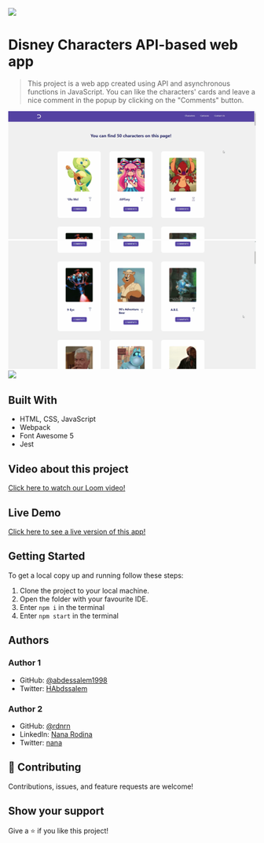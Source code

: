 ![](https://img.shields.io/badge/Microverse-blueviolet)

# Disney Characters API-based web app

> This project is a web app created using API and asynchronous functions in JavaScript. You can like the characters' cards and leave a nice comment in the popup by clicking on the "Comments" button.

<img src="./img/desktop-home.gif" width="800px">
<img src="./img/desktop-popup.gif" width="800px">
<img src="./img/its-changing.gif" width="800px">


## Built With

- HTML, CSS, JavaScript
- Webpack
- Font Awesome 5
- Jest

## Video about this project

[Click here to watch our Loom video!](link-will-be-here-soon)

## Live Demo

[Click here to see a live version of this app!](link-will-be-here-soon)

## Getting Started

To get a local copy up and running follow these steps:

1. Clone the project to your local machine.
2. Open the folder with your favourite IDE.
3. Enter `npm i` in the terminal
4. Enter `npm start` in the terminal

## Authors

### Author 1

- GitHub: [@abdessalem1998](https://https://github.com/abdessalem1998.com/rdnrn)
- Twitter: [HAbdssalem](https://twitter.com/HAbdssalem)

### Author 2

- GitHub: [@rdnrn](https://github.com/rdnrn)
- LinkedIn: [Nana Rodina](https://www.linkedin.com/in/arina-rodina-144612219/?locale=en_US)
- Twitter: [nana](https://twitter.com/rdnrn_nana)

## 🤝 Contributing

Contributions, issues, and feature requests are welcome!

## Show your support

Give a ⭐️ if you like this project!
